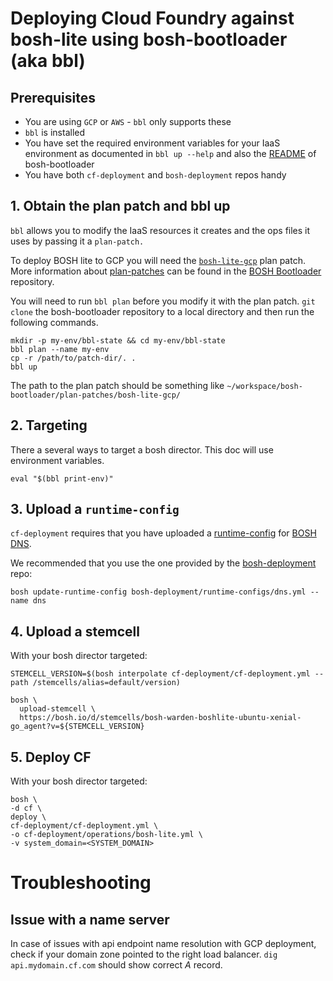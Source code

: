 # Deploying Cloud Foundry against bosh-lite using bosh-bootloader (aka bbl)

## Prerequisites

- You are using `GCP` or `AWS` - `bbl` only supports these
- `bbl` is installed
- You have set the required environment variables for your IaaS environment as documented in `bbl up --help` and also the [README](https://github.com/cloudfoundry/bosh-bootloader/blob/master/README.md) of bosh-bootloader
- You have both `cf-deployment` and `bosh-deployment` repos handy

## 1. Obtain the plan patch and bbl up

`bbl` allows you to modify
the IaaS resources it creates
and the ops files it uses
by passing it a `plan-patch.`

To deploy BOSH lite to GCP
you will need the [`bosh-lite-gcp`](https://github.com/cloudfoundry/bosh-bootloader/tree/master/plan-patches/bosh-lite-gcp) plan patch.
More information about [plan-patches](https://github.com/cloudfoundry/bosh-bootloader/tree/master/plan-patches)
can be found in the [BOSH Bootloader](https://github.com/cloudfoundry/bosh-bootloader) repository.

You will need to run `bbl plan`
before you modify it with the plan patch.
`git clone` the bosh-bootloader repository 
to a local directory
and then run the following commands.

```
mkdir -p my-env/bbl-state && cd my-env/bbl-state
bbl plan --name my-env
cp -r /path/to/patch-dir/. .
bbl up
```

The path to the plan patch should be something like
`~/workspace/bosh-bootloader/plan-patches/bosh-lite-gcp/`

## 2. Targeting

There a several ways to target a bosh director.
This doc will use environment variables.

```
eval "$(bbl print-env)"
```

## 3. Upload a `runtime-config`

`cf-deployment` requires that you have uploaded a [runtime-config](https://bosh.io/docs/runtime-config/) for [BOSH DNS](https://bosh.io/docs/dns/).

We recommended that you use the one provided by the [bosh-deployment](https://github.com/cloudfoundry/bosh-deployment/blob/master/runtime-configs/dns.yml) repo:

```
bosh update-runtime-config bosh-deployment/runtime-configs/dns.yml --name dns
```


## 4. Upload a stemcell

With your bosh director targeted:
```
STEMCELL_VERSION=$(bosh interpolate cf-deployment/cf-deployment.yml --path /stemcells/alias=default/version)

bosh \
  upload-stemcell \
  https://bosh.io/d/stemcells/bosh-warden-boshlite-ubuntu-xenial-go_agent?v=${STEMCELL_VERSION}
```


## 5. Deploy CF

With your bosh director targeted:
```
bosh \
-d cf \
deploy \
cf-deployment/cf-deployment.yml \
-o cf-deployment/operations/bosh-lite.yml \
-v system_domain=<SYSTEM_DOMAIN>
```

# Troubleshooting

## Issue with a name server

In case of issues with api endpoint name resolution with GCP deployment, check if your domain zone pointed to the right load balancer. `dig api.mydomain.cf.com` should show correct *A* record.
